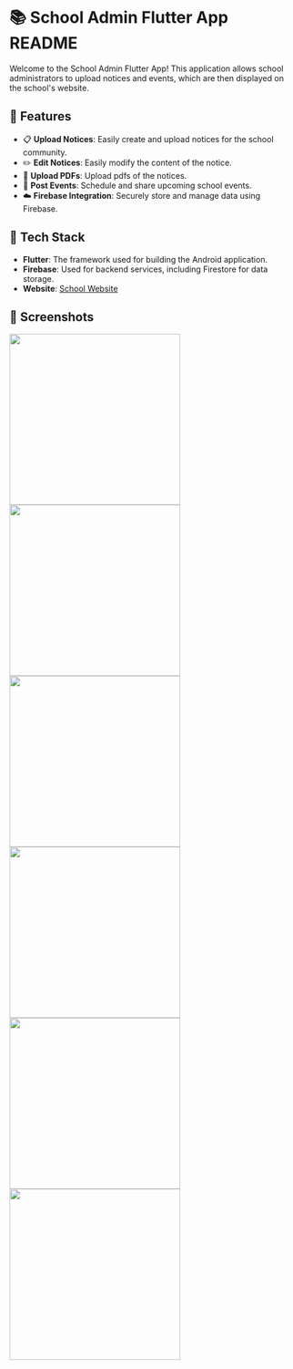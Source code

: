 # 📚 School Admin Flutter App README

Welcome to the School Admin Flutter App! This application allows school administrators to upload notices and events, which are then displayed on the school's website.

## 🚀 Features
- 📋 **Upload Notices**: Easily create and upload notices for the school community.
- ✏️ **Edit Notices**: Easily modify the content of the notice.
- 📄 **Upload PDFs**: Upload pdfs of the notices.
- 📅 **Post Events**: Schedule and share upcoming school events.
- ☁️ **Firebase Integration**: Securely store and manage data using Firebase.

## 🔧 Tech Stack
- **Flutter**: The framework used for building the Android application.
- **Firebase**: Used for backend services, including Firestore for data storage.
- **Website**: [School Website](https://fmscis.in/index.html)

## 📱 Screenshots
<img src = "https://github.com/aayushYash/fmss_flutter_app/assets/78374945/30c0c8b5-3f1d-4b34-9f91-ad08f3e7b896" height = "300">
<img src = "https://github.com/aayushYash/fmss_flutter_app/assets/78374945/69880fba-4533-4fb7-b968-41bd1228edd1" height = "300">
<img src = "https://github.com/aayushYash/fmss_flutter_app/assets/78374945/4eeb0ef3-6083-43b8-a126-2a8937783965" height = "300">
<img src = "https://github.com/aayushYash/fmss_flutter_app/assets/78374945/1f5ecca5-2a6f-4429-8667-eb057fb73392" height = "300">
<img src = "https://github.com/aayushYash/fmss_flutter_app/assets/78374945/f6eafa8c-d9eb-4c22-88d6-33b54675af2b" height = "300">
<img src = "https://github.com/aayushYash/fmss_flutter_app/assets/78374945/2a86c852-c4f6-4a8b-8451-0af5f0eefe45" height = "300">





